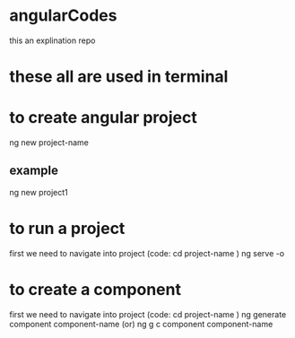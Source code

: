 # angularCodes
this an explination repo
  

# these all are used in terminal
# to create angular project
ng new project-name
## example
ng new project1


# to run a project
first we need to navigate into project (code: cd project-name )
ng serve -o


# to create a component
first we need to navigate into project (code: cd project-name )
ng generate component component-name
(or)
ng g c component component-name